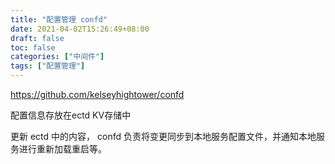 ```yaml
---
title: "配置管理 confd"
date: 2021-04-02T15:26:49+08:00
draft: false
toc: false
categories: ["中间件"]
tags: ["配置管理"]
---
```


https://github.com/kelseyhightower/confd

配置信息存放在ectd KV存储中

更新 ectd 中的内容， confd 负责将变更同步到本地服务配置文件，并通知本地服务进行重新加载重启等。
